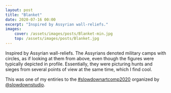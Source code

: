 ```yaml
---
layout: post
title: "Blanket"
date: 2020-07-16 00:00
excerpt: "Inspired by Assyrian wall-reliefs."
images: 
    cover: /assets/images/posts/Blanket-min.jpg
    top: /assets/images/posts/Blanket.jpg
---
```

Inspired by Assyrian wall-reliefs. The Assyrians denoted military camps with circles, as if looking at them from above, even though the figures were typically depicted in profile. Essentially, they were picturing hunts and sieges from several points of view at the same time, which I find cool.

This was one of my entiries to the <a href="https://www.instagram.com/explore/tags/slowdownartcomp2020/">#slowdownartcomp2020</a>  organized by <a href="https://www.instagram.com/slowdownstudio/">@slowdownstudio</a>.